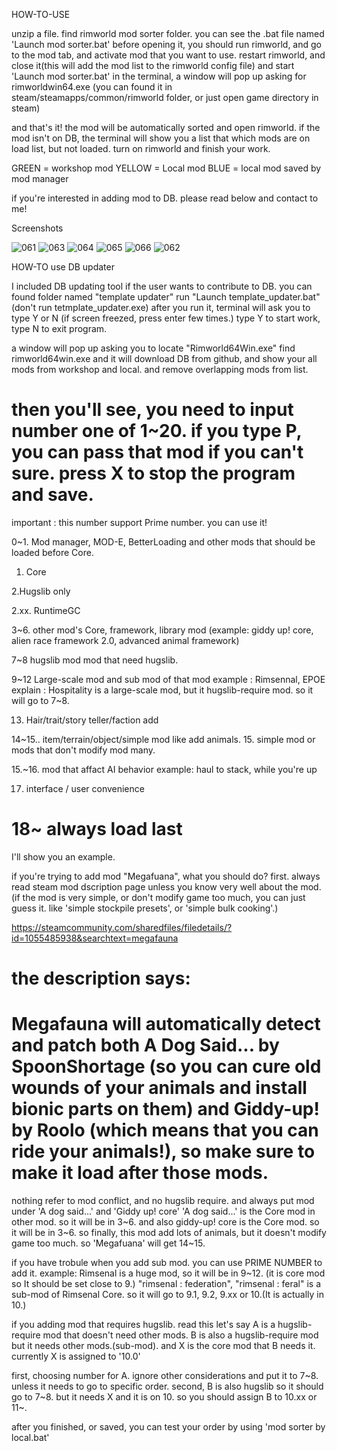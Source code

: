HOW-TO-USE

unzip a file. find rimworld mod sorter folder.
you can see the .bat file named 'Launch mod sorter.bat'
before opening it, you should run rimworld, and go to the mod tab, and activate mod that you want to use.
restart rimworld, and close it(this will add the mod list to the rimworld config file)
and start 'Launch mod sorter.bat'
in the terminal, a window will pop up asking for rimworldwin64.exe
(you can found it in steam/steamapps/common/rimworld folder, or just open game directory in steam)

and that's it!
the mod will be automatically sorted and open rimworld.
if the mod isn't on DB, the terminal will show you a list that which mods are on load list, but not loaded. turn on rimworld and finish your work.

GREEN  = workshop mod
YELLOW = Local mod
BLUE = local mod saved by mod manager

if you're interested in adding mod to DB. please read below and contact to me!


Screenshots


![061](https://user-images.githubusercontent.com/46273764/51812240-099a9100-22f4-11e9-8d42-b66b18232ab3.jpg)
![063](https://user-images.githubusercontent.com/46273764/51812242-099a9100-22f4-11e9-84b0-21ea9e863b6b.jpg)
![064](https://user-images.githubusercontent.com/46273764/51812244-099a9100-22f4-11e9-8fae-d96c50badf1d.jpg)
![065](https://user-images.githubusercontent.com/46273764/51812245-099a9100-22f4-11e9-84fe-1c0bf5eea391.jpg)
![066](https://user-images.githubusercontent.com/46273764/51812247-0a332780-22f4-11e9-9b70-11f7569b3abb.jpg)
![062](https://user-images.githubusercontent.com/46273764/51812251-0c958180-22f4-11e9-9f80-e896e3de62d0.jpg)


HOW-TO use DB updater

I included DB updating tool if the user wants to contribute to DB.
you can found folder named "template updater"
run  "Launch template_updater.bat" (don't run tetmplate_updater.exe)
after you run it, terminal will ask you to type Y or N (if screen freezed, press enter few times.)
type Y to start work, type N to exit program.

a window will pop up asking you to locate "Rimworld64Win.exe"
find rimworld64win.exe and it will download DB from github, and show your all mods from workshop and local.
and remove overlapping mods from list.

then you'll see, you need to input number one of 1~20.
if you type P, you can pass that mod if you can't sure. press X to stop the program and save.
======================================================================================
important : this number support Prime number. you can use it!

0~1. Mod manager, MOD-E, BetterLoading and other mods that should be loaded before Core.
1. Core

2.Hugslib only

2.xx. RuntimeGC

3~6. other mod's Core, framework, library mod
(example: giddy up! core, alien race framework 2.0, advanced animal framework)

7~8 hugslib mod
mod that need hugslib.


9~12 Large-scale mod and sub mod of that mod
example : Rimsennal, EPOE
explain : Hospitality is a large-scale mod, but it hugslib-require mod. so it will go to 7~8.

13. Hair/trait/story teller/faction add

14~15.. item/terrain/object/simple mod like add animals.
15. simple mod or mods that don't modify mod many.

15.~16. mod that affact AI behavior
example: haul to stack, while you're up

17. interface / user convenience

18~ always load last
=======================================================================================
I'll show you an example.

if you're trying to add mod "Megafuana", what you should do?
first. always read steam mod dscription page unless you know very well about the mod.
(if the mod is very simple, or don't modify game too much, you can just guess it. like 'simple stockpile presets', or 'simple bulk cooking'.)

https://steamcommunity.com/sharedfiles/filedetails/?id=1055485938&searchtext=megafauna

the description says:
====
Megafauna will automatically detect and patch both A Dog Said... by SpoonShortage (so you can cure old wounds of your animals and install bionic parts on them) and Giddy-up! by Roolo (which means that you can ride your animals!), so make sure to make it load after those mods.
====

nothing refer to mod conflict, and no hugslib require. and always put mod under 'A dog said...' and 'Giddy up! core'
'A dog said...' is the Core mod in other mod. so it will be in 3~6.
and also giddy-up! core is the Core mod. so it will be in 3~6.
so finally, this mod add lots of animals, but it doesn't modify game too much. so 'Megafuana' will get 14~15.

if you have trobule when you add sub mod. you can use PRIME NUMBER to add it.
example:
Rimsenal is a huge mod, so it will be in 9~12. (it is core mod so It should be set close to 9.)
"rimsenal : federation", "rimsenal : feral" is a sub-mod of Rimsenal Core.
so it will go to 9.1, 9.2, 9.xx or 10.(It is actually in 10.)

if you adding mod that requires hugslib. read this
let's say A is a hugslib-require mod that doesn't need other mods. B is also a hugslib-require mod but it needs other mods.(sub-mod).
and X is the core mod that B needs it.
currently X is assigned to '10.0'

first, choosing number for A. ignore other considerations and put it to 7~8. unless it needs to go to specific order.
second, B is also hugslib so it should go to 7~8. but it needs X and it is on 10.
so you should assign B to 10.xx or 11~.

after you finished, or saved, you can test your order by using 'mod sorter by local.bat'







